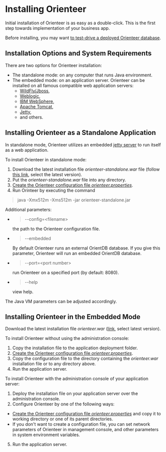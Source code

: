 # Installing Orienteer

Initial installation of Orienteer is as easy as a double-click. This is the first step towards implementation of your business app.

Before installing, you may want [to test-drive a deployed Orienteer database](http://demo.orienteer.org/login).

## Installation Options and System Requirements

There are two options for Orienteer installation:
* The standalone mode: on any computer that runs Java environment.
* The embedded mode: on an application server. Orienteer can be installed on all famous compatible web application servers:
  * [WildFly/Jboss](http://wildfly.org/),
  * [Weblogic](https://www.oracle.com/middleware/weblogic/index.html),
  * [IBM WebSphere](http://www-03.ibm.com/software/products/en/appserv-was),
  * [Apache Tomcat](http://tomcat.apache.org/),
  * [Jetty](http://www.eclipse.org/jetty/),
  * and others.



## Installing Orienteer as a Standalone Application

In standalone mode, Orienteer utilizes an embedded [jetty server](http://www.eclipse.org/jetty/) to run itself as a web application.

To install Orienteer in standalone mode:
1. Download the latest installation file *orienteer-standalone.war* file (follow [this link](https://github.com/OrienteerDW/Orienteer/releases), select the latest version).
2. Put the *orienteer-standalone.war* file into any directory.
3. [Create the Orienteer configuration file *orienteer.properties*](https://orienteer.gitbooks.io/orienteer/content/editing_the_orienteer_configuration_file.html).
4. Run Orinteer by executing the command  
>java -Xmx512m -Xms512m -jar orienteer-standalone.jar

 Additional parameters:
 * >--config=&lt;filename&gt;
   
    the path to the Orienteer configuration file.
 * >--embedded
   
    By default Orienteer runs an external OrientDB database. If you give this parameter, Orienteer will run an embedded OrientDB database.
  * >--port=&lt;port number&gt;
  
    run Orienteer on a specified port (by default: 8080).
 * >--help
   
    view help.
 
 The Java VM parameters can be adjusted accordingly.
 
## Installing Orienteer in the Embedded Mode

Download the latest installation file *orienteer.war* ([link](https://github.com/OrienteerDW/Orienteer/releases), select latest version).

To install Orienteer without using the administration console:
1. Copy the installation file to the  application deployment folder.
2. [Create the Orienteer configuration file *orienteer.properties*](https://orienteer.gitbooks.io/orienteer/content/editing_the_orienteer_configuration_file.html).
3. Copy the configuration file to the directory containing the *orienteer.war* installation file or to any directory above.
4. Run the application server.

To install Orienteer with the administration console of your application server:
1. Deploy the installation file on your application server over the administration console.
2. Configure Orienteer by one of the following ways:
  * [Create the Orienteer configuration file *orienteer.properties*](https://orienteer.gitbooks.io/orienteer/content/editing_the_orienteer_configuration_file.html) and copy it to working directory or one of its parent directories.
  * If you don't want to create a configuration file, you can set network parameters of Orienteer in management console, and other parameters in system environment variables. 
5. Run the application server.

